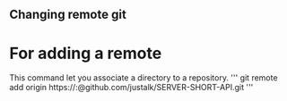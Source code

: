 ## Changing remote git

# For adding a remote

This command let you associate a directory to a repository.
'''
git remote add origin https://<username>:<token>@github.com/justalk/SERVER-SHORT-API.git
'''
